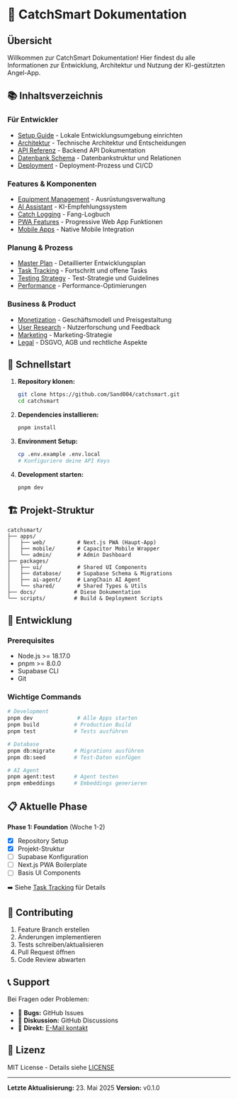 # 📖 CatchSmart Dokumentation

## Übersicht

Willkommen zur CatchSmart Dokumentation! Hier findest du alle Informationen zur Entwicklung, Architektur und Nutzung der KI-gestützten Angel-App.

## 📚 Inhaltsverzeichnis

### Für Entwickler
- [Setup Guide](./setup.md) - Lokale Entwicklungsumgebung einrichten
- [Architektur](./architecture.md) - Technische Architektur und Entscheidungen
- [API Referenz](./api-reference.md) - Backend API Dokumentation
- [Datenbank Schema](./database-schema.md) - Datenbankstruktur und Relationen
- [Deployment](./deployment.md) - Deployment-Prozess und CI/CD

### Features & Komponenten
- [Equipment Management](./features/equipment.md) - Ausrüstungsverwaltung
- [AI Assistant](./features/ai-assistant.md) - KI-Empfehlungssystem
- [Catch Logging](./features/catch-logging.md) - Fang-Logbuch
- [PWA Features](./features/pwa.md) - Progressive Web App Funktionen
- [Mobile Apps](./features/mobile.md) - Native Mobile Integration

### Planung & Prozess
- [Master Plan](./masterplan.md) - Detaillierter Entwicklungsplan
- [Task Tracking](./task-tracking.md) - Fortschritt und offene Tasks
- [Testing Strategy](./testing.md) - Test-Strategie und Guidelines
- [Performance](./performance.md) - Performance-Optimierungen

### Business & Product
- [Monetization](./monetization.md) - Geschäftsmodell und Preisgestaltung
- [User Research](./user-research.md) - Nutzerforschung und Feedback
- [Marketing](./marketing.md) - Marketing-Strategie
- [Legal](./legal.md) - DSGVO, AGB und rechtliche Aspekte

## 🚀 Schnellstart

1. **Repository klonen:**
   ```bash
   git clone https://github.com/Sand004/catchsmart.git
   cd catchsmart
   ```

2. **Dependencies installieren:**
   ```bash
   pnpm install
   ```

3. **Environment Setup:**
   ```bash
   cp .env.example .env.local
   # Konfiguriere deine API Keys
   ```

4. **Development starten:**
   ```bash
   pnpm dev
   ```

## 🏗️ Projekt-Struktur

```
catchsmart/
├── apps/
│   ├── web/          # Next.js PWA (Haupt-App)
│   ├── mobile/       # Capacitor Mobile Wrapper
│   └── admin/        # Admin Dashboard
├── packages/
│   ├── ui/           # Shared UI Components
│   ├── database/     # Supabase Schema & Migrations
│   ├── ai-agent/     # LangChain AI Agent
│   └── shared/       # Shared Types & Utils
├── docs/            # Diese Dokumentation
└── scripts/         # Build & Deployment Scripts
```

## 🔧 Entwicklung

### Prerequisites
- Node.js >= 18.17.0
- pnpm >= 8.0.0
- Supabase CLI
- Git

### Wichtige Commands
```bash
# Development
pnpm dev              # Alle Apps starten
pnpm build           # Production Build
pnpm test            # Tests ausführen

# Database
pnpm db:migrate      # Migrations ausführen
pnpm db:seed         # Test-Daten einfügen

# AI Agent
pnpm agent:test      # Agent testen
pnpm embeddings      # Embeddings generieren
```

## 📋 Aktuelle Phase

**Phase 1: Foundation** (Woche 1-2)
- [x] Repository Setup
- [x] Projekt-Struktur
- [ ] Supabase Konfiguration
- [ ] Next.js PWA Boilerplate
- [ ] Basis UI Components

➡️ Siehe [Task Tracking](./task-tracking.md) für Details

## 🤝 Contributing

1. Feature Branch erstellen
2. Änderungen implementieren
3. Tests schreiben/aktualisieren
4. Pull Request öffnen
5. Code Review abwarten

## 📞 Support

Bei Fragen oder Problemen:
- 🐛 **Bugs:** GitHub Issues
- 💬 **Diskussion:** GitHub Discussions
- 📧 **Direkt:** [E-Mail kontakt](mailto:dev@catchsmart.app)

## 📄 Lizenz

MIT License - Details siehe [LICENSE](../LICENSE)

---

**Letzte Aktualisierung:** 23. Mai 2025
**Version:** v0.1.0